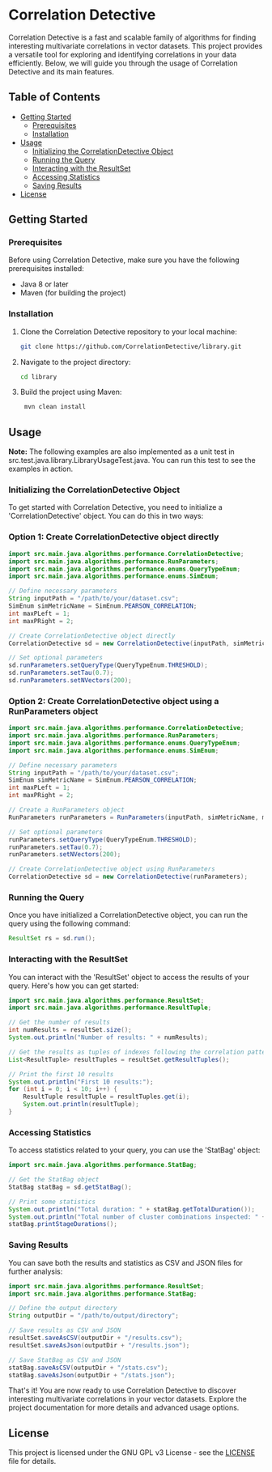 # Correlation Detective

Correlation Detective is a fast and scalable family of algorithms for finding interesting multivariate correlations in vector datasets. This project provides a versatile tool for exploring and identifying correlations in your data efficiently. Below, we will guide you through the usage of Correlation Detective and its main features.

## Table of Contents

- [Getting Started](#getting-started)
    - [Prerequisites](#prerequisites)
    - [Installation](#installation)
- [Usage](#usage)
    - [Initializing the CorrelationDetective Object](#initializing-the-correlationdetective-object)
    - [Running the Query](#running-the-query)
    - [Interacting with the ResultSet](#interacting-with-the-resultset)
    - [Accessing Statistics](#accessing-statistics)
    - [Saving Results](#saving-results)
- [License](#license)

## Getting Started

### Prerequisites

Before using Correlation Detective, make sure you have the following prerequisites installed:

- Java 8 or later
- Maven (for building the project)

### Installation

1. Clone the Correlation Detective repository to your local machine:

   ```bash
   git clone https://github.com/CorrelationDetective/library.git
    ```
2. Navigate to the project directory:

   ```bash
   cd library
   ```
3. Build the project using Maven:

   ```bash
    mvn clean install
    ```
## Usage
**Note:** The following examples are also implemented as a unit test in src.test.java.library.LibraryUsageTest.java. 
You can run this test to see the examples in action.

### Initializing the CorrelationDetective Object
To get started with Correlation Detective, you need to initialize a 'CorrelationDetective' object. You can do this in two ways:

### Option 1: Create CorrelationDetective object directly
```java
import src.main.java.algorithms.performance.CorrelationDetective;
import src.main.java.algorithms.performance.RunParameters;
import src.main.java.algorithms.performance.enums.QueryTypeEnum;
import src.main.java.algorithms.performance.enums.SimEnum;

// Define necessary parameters
String inputPath = "/path/to/your/dataset.csv";
SimEnum simMetricName = SimEnum.PEARSON_CORRELATION;
int maxPLeft = 1;
int maxPRight = 2;

// Create CorrelationDetective object directly
CorrelationDetective sd = new CorrelationDetective(inputPath, simMetricName, maxPLeft, maxPRight);

// Set optional parameters
sd.runParameters.setQueryType(QueryTypeEnum.THRESHOLD);
sd.runParameters.setTau(0.7);
sd.runParameters.setNVectors(200);
```

### Option 2: Create CorrelationDetective object using a RunParameters object
```java
import src.main.java.algorithms.performance.CorrelationDetective;
import src.main.java.algorithms.performance.RunParameters;
import src.main.java.algorithms.performance.enums.QueryTypeEnum;
import src.main.java.algorithms.performance.enums.SimEnum;

// Define necessary parameters
String inputPath = "/path/to/your/dataset.csv";
SimEnum simMetricName = SimEnum.PEARSON_CORRELATION;
int maxPLeft = 1;
int maxPRight = 2;

// Create a RunParameters object
RunParameters runParameters = RunParameters(inputPath, simMetricName, maxPLeft, maxPRight);

// Set optional parameters
runParameters.setQueryType(QueryTypeEnum.THRESHOLD);
runParameters.setTau(0.7);
runParameters.setNVectors(200);

// Create CorrelationDetective object using RunParameters
CorrelationDetective sd = new CorrelationDetective(runParameters);
```

### Running the Query
Once you have initialized a CorrelationDetective object, you can run the query using the following command:
```java
ResultSet rs = sd.run();
```

### Interacting with the ResultSet
You can interact with the 'ResultSet' object to access the results of your query. Here's how you can get started:
```java
import src.main.java.algorithms.performance.ResultSet;
import src.main.java.algorithms.performance.ResultTuple;

// Get the number of results
int numResults = resultSet.size();
System.out.println("Number of results: " + numResults);

// Get the results as tuples of indexes following the correlation pattern (x, (y, z))
List<ResultTuple> resultTuples = resultSet.getResultTuples();

// Print the first 10 results
System.out.println("First 10 results:");
for (int i = 0; i < 10; i++) {
    ResultTuple resultTuple = resultTuples.get(i);
    System.out.println(resultTuple);
}
```

### Accessing Statistics
To access statistics related to your query, you can use the 'StatBag' object:
```java
import src.main.java.algorithms.performance.StatBag;

// Get the StatBag object
StatBag statBag = sd.getStatBag();

// Print some statistics
System.out.println("Total duration: " + statBag.getTotalDuration());
System.out.println("Total number of cluster combinations inspected: " + statBag.getNCCs());
statBag.printStageDurations();
```

### Saving Results
You can save both the results and statistics as CSV and JSON files for further analysis:
```java
import src.main.java.algorithms.performance.ResultSet;
import src.main.java.algorithms.performance.StatBag;

// Define the output directory
String outputDir = "/path/to/output/directory";

// Save results as CSV and JSON
resultSet.saveAsCSV(outputDir + "/results.csv");
resultSet.saveAsJson(outputDir + "/results.json");

// Save StatBag as CSV and JSON
statBag.saveAsCSV(outputDir + "/stats.csv");
statBag.saveAsJson(outputDir + "/stats.json");
```

That's it! You are now ready to use Correlation Detective to discover interesting multivariate correlations in your vector datasets. 
Explore the project documentation for more details and advanced usage options.

## License
This project is licensed under the GNU GPL v3 License - see the [LICENSE](LICENSE) file for details.
